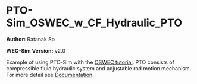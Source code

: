 # PTO-Sim_OSWEC_w_CF_Hydraulic_PTO

**Author:**          Ratanak So

**WEC-Sim Version:** v2.0

Example of using PTO-Sim with the [OSWEC tutorial](http://wec-sim.github.io/WEC-Sim/tutorials.html#oscillating-surge-wec-oswec).
PTO consists of compressible fluid hydraulic system and adjustable rod motion mechanism.
For more detail see [Documentation](http://wec-sim.github.io/WEC-Sim/features.html#tutotrial-oswec-with-pto-sim).
